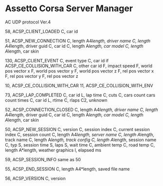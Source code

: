 # Assetto Corsa Server Manager

AC UDP protocol Ver.4

58, ACSP_CLIENT_LOADED
C, car id

51, ACSP_NEW_CONNECTION
C, length
A4*length, driver name
C, length
A4*length, driver guid
C, car id
C, length
A*length, car model
C, length
A*length, car skin

130, ACSP_CLIENT_EVENT
C, event type
C, car id
if ACSP_CE_COLLISION_WITH_CAR
  C, other car id
F, impact speed
F, world pos vector x
F, world pos vector y
F, world pos vector z
F, rel pos vector x
F, rel pos vector y
F, rel pos vector z

10, ACSP_CE_COLLISION_WITH_CAR
11, ACSP_CE_COLLISION_WITH_ENV

73, ACSP_LAP_COMPLETED
C, car id
L, lap time
C, cuts
C, cars count
cars count times
  C, car id
  L, rtime
  C, rlaps
  C2, unknown

52, ACSP_CONNECTION_CLOSED
C, length
A4*length, driver name
C, length
A4*length, driver guid
C, car id
C, length
A*length, car model
C, length
A*length, car skin

50, ACSP_NEW_SESSION
C, version
C, session index
C, current session index
C, session count
C, length
A4*length, server name
C, length
A*length, track name
C, length
A*length, track config
C, length
A*length, session name
C, typ
S, session time
S, laps
S, wait time
C, ambient temp
C, road temp
C, length
A*length, weather graphics
l, elapsed ms

59, ACSP_SESSION_INFO
same as 50

55, ACSP_END_SESSION
C, length
A4*length, saved file name

56, ACSP_VERSION
C, version
